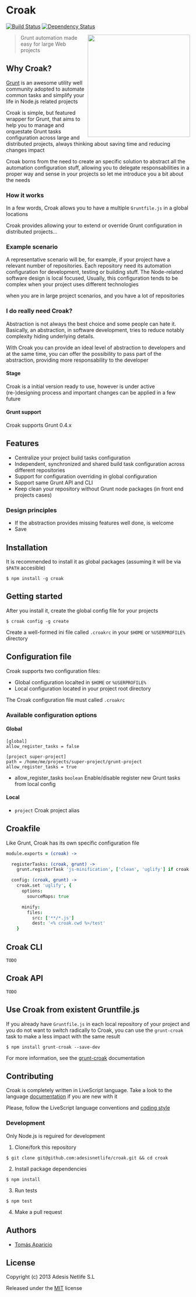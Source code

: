 # Croak

[![Build Status](https://secure.travis-ci.org/adesisnetlife/croak.png?branch=master)](http://travis-ci.org/adesisnetlife/croak)
[![Dependency Status](https://gemnasium.com/adesisnetlife/croak.png)](https://gemnasium.com/adesisnetlife/croak)

<img align="right" height="280" src="http://oi44.tinypic.com/f3azc7.jpg" style="float: right" />

> Grunt automation made easy for large Web projects

## Why Croak?

[Grunt][1] is an awesome utility well community adopted to automate common tasks and simplify your life in Node.js related projects

Croak is simple, but featured wrapper for Grunt, that aims to help you to manage and orquestate 
Grunt tasks configuration across large and distributed projects, 
always thinking about saving time and reducing changes impact

Croak borns from the need to create an specific solution to abstract all the automation 
configuration stuff, allowing you to delegate responsabilities in a proper way and sense
in your projects
so let me introduce you a bit about the needs

### How it works

In a few words, Croak allows you to have a multiple `Gruntfile.js` in a global locations

Croak provides allowing your to extend or override Grunt configuration in distributed projects...

### Example scenario

A representative scenario will be, for example, if your project have a relevant 
number of repositories. Each repository need its automation configuration 
for development, testing or building stuff.
The Node-related software design is local focused, 
Usually, this configuration tends to be complex when your project uses different technologies

when you are in large project scenarios, and you have a lot of repositories

### I do really need Croak?

Abstraction is not always the best choice and some people can hate it.
Basically, an abstraction, in software development, tries to reduce notably complexity 
hiding underlying details.

With Croak you can provide an ideal level of abstraction to developers and at the same time,
you can offer the possibility to pass part of the abstraction, providing more responsability to 
the developer

#### Stage

Croak is a initial version ready to use, however is under active (re-)designing process 
and important changes can be applied in a few future

#### Grunt support

Croak supports Grunt 0.4.x

## Features

- Centralize your project build tasks configuration
- Independent, synchronized and shared build task configuration across different repositories
- Support for configuration overriding in global configuration
- Support same Grunt API and CLI
- Keep clean your repository without Grunt node packages (in front end projects cases)

### Design principles

- If the abstraction provides missing features well done, is welcome
- Save

## Installation

It is recommended to install it as global packages (assuming it will be via `$PATH` accesible)

```shell
$ npm install -g croak
```

## Getting started

After you install it, create the global config file for your projects
```
$ croak config -g create
```

Create a well-formed ini file called `.croakrc` in your `$HOME` or `%USERPROFILE%` directory

## Configuration file

Croak supports two configuration files: 

- Global configuration localted in `$HOME` or `%USERPROFILE%`
- Local configuration located in your project root directory

The Croak configuration file must called `.croakrc`

### Available configuration options

#### Global 

```
[global]
allow_register_tasks = false

[project super-project]
path = /home/me/projects/super-project/grunt-project
allow_register_tasks = true
```

- allow_register_tasks `boolean` Enable/disable register new Grunt tasks from local config

#### Local

- `project` Croak project alias
 
## Croakfile

Like Grunt, Croak has its own specific configuration file

```coffee
module.exports = (croak) ->

  registerTasks: (croak, grunt) ->
    grunt.registerTask 'js-minification', ['clean', 'uglify'] if croak.taskSupported 'uglify'

  config: (croak, grunt) ->
    croak.set 'uglify', {
      options: 
        sourceMaps: true

      minify: 
        files: 
          src: ['**/*.js']
          dest: '<% croak.cwd %>/test'
    }

```

## Croak CLI
 
`TODO`

## Croak API

`TODO`

## Use Croak from existent Gruntfile.js

If you already have `Gruntfile.js` in each local repository of your project and you do not want to switch
radically to Croak, you can use the `grunt-croak` task to make a less impact with the same result

```
$ npm install grunt-croak --save-dev
```
For more information, see the [grunt-croak][2] documentation

## Contributing

Croak is completely written in LiveScript language.
Take a look to the language [documentation][4] if you are new with it

Please, follow the LiveScript language conventions and [coding style][4]

### Development

Only Node.js is reguired for development

1. Clone/fork this repository
```
$ git clone git@github.com:adesisnetlife/croak.git && cd croak
```

2. Install package dependencies
```
$ npm install 
```

3. Run tests
```
$ npm test
```

4. Make a pull request

## Authors

- [Tomás Aparicio](https://github.com/h2non)

## License

Copyright (c) 2013 Adesis Netlife S.L

Released under the [MIT][5] license

[1]: http://gruntjs.com
[2]: https://github.com/h2non/grunt-croak
[3]: http://livescript.net
[4]: https://github.com/gkz/LiveScript-style-guide
[5]: https://github.com/adesisnetlive/croak/blob/master/LICENSE
